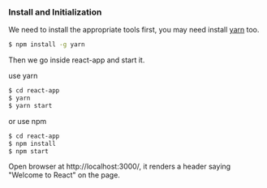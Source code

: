 
### Install and Initialization

We need to install the appropriate tools first, you may need install [yarn](https://github.com/yarnpkg/yarn/) too.

```bash
$ npm install -g yarn
```

Then we go inside react-app and start it.

use yarn

```bash
$ cd react-app
$ yarn
$ yarn start
```
or use npm

```bash
$ cd react-app
$ npm install
$ npm start
```

Open browser at http://localhost:3000/, it renders a header saying "Welcome to React" on the page.